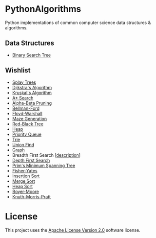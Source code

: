 # PythonAlgorithms

Python implementations of common computer science data structures & algorithms.

## Data Structures 
- [Binary Search Tree](BinarySearchTree.py)

## Wishlist

- [Splay Trees](https://en.wikipedia.org/wiki/Splay_tree)
- [Djikstra's Algorithm](https://en.wikipedia.org/wiki/Dijkstra%27s_algorithm)
- [Kruskal's Algorithm](https://en.wikipedia.org/wiki/Kruskal%27s_algorithm)
- [A* Search](https://en.wikipedia.org/wiki/A*_search_algorithm)
- [Alpha-Beta Pruning](https://en.wikipedia.org/wiki/Alpha–beta_pruning)
- [Bellman-Ford](https://en.wikipedia.org/wiki/Bellman–Ford_algorithm)
- [Floyd-Warshall](https://en.wikipedia.org/wiki/Floyd–Warshall_algorithm)
- [Maze Generation](https://en.wikipedia.org/wiki/Maze_generation_algorithm)
- [Red-Black Tree](https://en.wikipedia.org/wiki/Red–black_tree)
- [Heap](https://en.wikipedia.org/wiki/Heap_(data_structure))
- [Priority Queue](https://en.wikipedia.org/wiki/Priority_queue)
- [Trie](https://en.wikipedia.org/wiki/Trie)
- [Union Find](https://en.wikipedia.org/wiki/Disjoint-set_data_structure)
- [Graph](https://en.wikipedia.org/wiki/Graph_(abstract_data_type))
- Breadth First Search [[description](https://en.wikipedia.org/wiki/Breadth-first_search)]
- [Depth First Search](https://en.wikipedia.org/wiki/Depth-first_search)
- [Prim's Minimum Spanning Tree](https://en.wikipedia.org/wiki/Prim%27s_algorithm)
- [Fisher-Yates](https://en.wikipedia.org/wiki/Fisher–Yates_shuffle)
- [Insertion Sort](https://en.wikipedia.org/wiki/Insertion_sort)
- [Merge Sort](https://en.wikipedia.org/wiki/Merge_sort)
- [Heap Sort](https://en.wikipedia.org/wiki/Heapsort)
- [Boyer-Moore](https://en.wikipedia.org/wiki/Boyer–Moore_string_search_algorithm)
- [Knuth-Morris-Pratt](https://en.wikipedia.org/wiki/Knuth–Morris–Pratt_algorithm)

# License
This project uses the [Apache License Version 2.0](LICENSE) software license.
